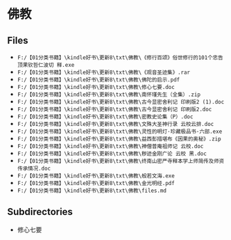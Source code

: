 # 佛教

## Files

- `F:/【01分类书籍】\kindle好书\更新8\txt\佛教\《修行百颂》俗世修行的101个忠告 顶果钦哲仁波切 释.exe`
- `F:/【01分类书籍】\kindle好书\更新8\txt\佛教\《观音圣迹集》.rar`
- `F:/【01分类书籍】\kindle好书\更新8\txt\佛教\佛陀的启示.pdf`
- `F:/【01分类书籍】\kindle好书\更新8\txt\佛教\修心七要.doc`
- `F:/【01分类书籍】\kindle好书\更新8\txt\佛教\南怀瑾先生（全集）.zip`
- `F:/【01分类书籍】\kindle好书\更新8\txt\佛教\古今显密舍利记 印刷版2 (1).doc`
- `F:/【01分类书籍】\kindle好书\更新8\txt\佛教\古今显密舍利记 印刷版2.doc`
- `F:/【01分类书籍】\kindle好书\更新8\txt\佛教\密教史论集（P）.doc`
- `F:/【01分类书籍】\kindle好书\更新8\txt\佛教\文殊大圣神行录 云校云排.doc`
- `F:/【01分类书籍】\kindle好书\更新8\txt\佛教\灵性的明灯·珍藏极品书·六部.exe`
- `F:/【01分类书籍】\kindle好书\更新8\txt\佛教\益西彭措堪布《因果的奥秘》.zip`
- `F:/【01分类书籍】\kindle好书\更新8\txt\佛教\神僧普庵祖师记 云校.doc`
- `F:/【01分类书籍】\kindle好书\更新8\txt\佛教\秽迹金刚广论 云校 黑.doc`
- `F:/【01分类书籍】\kindle好书\更新8\txt\佛教\终南山密严寺释本学上师简传及师资传承情况.doc`
- `F:/【01分类书籍】\kindle好书\更新8\txt\佛教\般若文海.exe`
- `F:/【01分类书籍】\kindle好书\更新8\txt\佛教\金光明经.pdf`
- `F:/【01分类书籍】\kindle好书\更新8\txt\佛教\files.md`

## Subdirectories

- 修心七要
